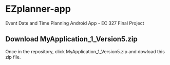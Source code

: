# EZplanner-app
Event Date and Time Planning Android App - EC 327 Final Project

## Download MyApplication_1_Version5.zip
Once in the repository, click MyApplication_1_Version5.zip and dowload this zip file.


